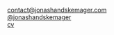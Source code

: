 ---
---
<p><a href="mailto:contact@jonashandskemager.com">contact@jonashandskemager.com</a><br><a href="https://www.instagram.com/jonashandskemager/">@jonashandskemager</a><br><a href="#cv">cv</a></p>